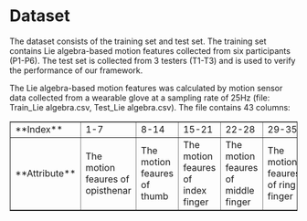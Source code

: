 # Dataset
The dataset consists of the training set and test set. The training set contains Lie algebra-based motion features collected from six participants (P1-P6). The test set is collected from 3 testers (T1-T3) and is used to verify the performance of our framework.

The Lie algebra-based motion features was calculated by motion sensor data collected from a wearable glove at a sampling rate of 25Hz (file: Train_Lie algebra.csv, Test_Lie algebra.csv).  The file contains 43 columns:
<table border="1">
<tr>
  <td text-align:"center";>**Index**</td>
  <td text-align:"center";>1-7</td>
  <td text-align:"center";>8-14</td>
  <td text-align:"center";>15-21</td>
  <td text-align:"center";>22-28</td>
  <td text-align:"center";>29-35</td>
  <td text-align:"center";>36-42</td>
  <td text-align:"center";>43</td>
</tr>
<tr>
  <td text-align:"center";>**Attribute**</td>
  <td text-align:"center";>The motion feaures of opisthenar</td>
  <td text-align:"center";>The motion feaures of thumb</td>
  <td text-align:"center";>The motion feaures of index finger</td>
  <td text-align:"center";>The motion feaures of middle finger</td>
  <td text-align:"center";>The motion feaures of ring finger</td>
  <td text-align:"center";>The motion feaures of little thumb</td>
  <td text-align:"center";>Label</td>
</tr>
</table>
